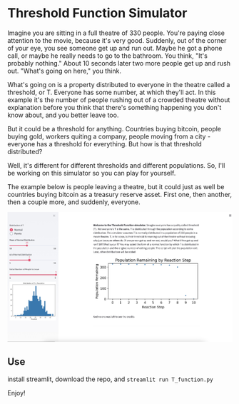 # Threshold Function Simulator

Imagine you are sitting in a full theatre of 330 people. You're paying close
attention to the movie, because it's very good. Suddenly, out of the corner of
your eye, you see someone get up and run out. Maybe he got a phone call, or
maybe he really needs to go to the bathroom. You think, "It's probably nothing."
About 10 seconds later two more people get up and rush out. "What's going on
here," you think.

What's going on is a property distributed to everyone in the theatre called a
threshold, or T. Everyone has some number, at which they'll act. In this example
it's the number of people rushing out of a crowded theatre without explanation
before you think that there's something happening you don't know about, and you
better leave too.

But it could be a threshold for anything. Countries buying bitcoin, people buying
gold, workers quiting a company, people moving from a city - everyone has a
threshold for everything. But how is that threshold distributed?

Well, it's different for different thresholds and different populations. So,
I'll be working on this simulator so you can play for yourself.

The example below is people leaving a theatre, but it could just as well be
countries buying bitcoin as a treasury reserve asset. First one, then another,
then a couple more, and suddenly, everyone.


![Example Illustration](/Example.jpg)

## Use
install streamlit, download the repo, and 
`streamlit run T_function.py`

Enjoy!

